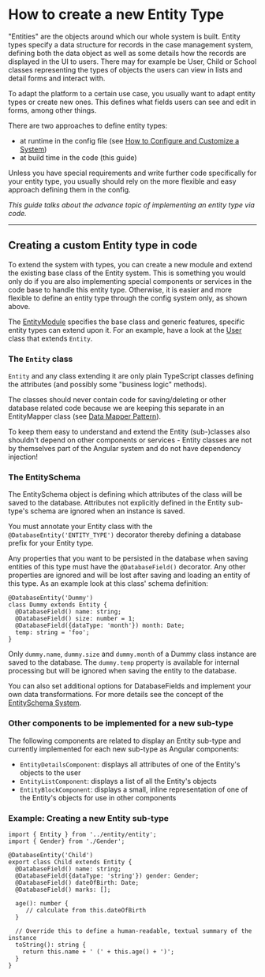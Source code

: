 # How to create a new Entity Type

"Entities" are the objects around which our whole system is built.
Entity types specify a data structure for records in the case management system,
defining both the data object as well as some details how the records are displayed in the UI to users.
There may for example be User, Child or School classes representing the types of objects the users can view in lists and detail forms and interact with.

To adapt the platform to a certain use case, you usually want to adapt entity types or create new ones.
This defines what fields users can see and edit in forms, among other things.

There are two approaches to define entity types:

- at runtime in the config file (see [How to Configure and Customize a System](./configure-and-customize-a-system.html))
- at build time in the code (this guide)

Unless you have special requirements and write further code specifically for your entity type,
you usually should rely on the more flexible and easy approach defining them in the config.

_This guide talks about the advance topic of implementing an entity type via code._

---

## Creating a custom Entity type in code

To extend the system with types, you can create a new module and extend the existing base class of the Entity system.
This is something you would only do if you are also implementing special components or services in the code base to handle this entity type.
Otherwise, it is easier and more flexible to define an entity type through the config system only, as shown above.

The [EntityModule](../../modules/EntityModule.html) specifies the base class and generic features, specific entity types can extend upon it.
For an example, have a look at the [User](../../classes/User.html#source) class that extends `Entity`.

### The `Entity` class

`Entity` and any class extending it are only plain TypeScript classes defining the attributes (and possibly some "business logic" methods).

The classes should never contain code for saving/deleting or other database related code because we are keeping this separate in an EntityMapper class (see [Data Mapper Pattern](https://en.wikipedia.org/wiki/Data_mapper_pattern)).

To keep them easy to understand and extend the Entity (sub-)classes also shouldn't depend on other components or services - Entity classes are not by themselves part of the Angular system and do not have dependency injection!

### The EntitySchema

The EntitySchema object is defining which attributes of the class will be saved to the database.
Attributes not explicitly defined in the Entity sub-type's schema are ignored when an instance is saved.

You must annotate your Entity class with the `@DatabaseEntity('ENTITY_TYPE')` decorator
thereby defining a database prefix for your Entity type.

Any properties that you want to be persisted in the database when saving entities of this type
must have the `@DatabaseField()` decorator.
Any other properties are ignored and will be lost after saving and loading an entity of this type.
As an example look at this class' schema definition:

    @DatabaseEntity('Dummy')
    class Dummy extends Entity {
      @DatabaseField() name: string;
      @DatabaseField() size: number = 1;
      @DatabaseField({dataType: 'month'}) month: Date;
      temp: string = 'foo';
    }

Only `dummy.name`, `dummy.size` and `dummy.month` of a Dummy class instance are saved to the database.
The `dummy.temp` property is available for internal processing but will be ignored when saving the entity to the database.

You can also set additional options for DatabaseFields and implement your own data transformations.
For more details see the concept of the [EntitySchema System](../concepts/entity-schema.html).

### Other components to be implemented for a new sub-type

The following components are related to display an Entity sub-type and currently implemented for each new sub-type as Angular components:

- `EntityDetailsComponent`: displays all attributes of one of the Entity's objects to the user
- `EntityListComponent`: displays a list of all the Entity's objects
- `EntityBlockComponent`: displays a small, inline representation of one of the Entity's objects for use in other components

### Example: Creating a new Entity sub-type

```
import { Entity } from '../entity/entity';
import { Gender} from './Gender';

@DatabaseEntity('Child')
export class Child extends Entity {
  @DatabaseField() name: string;
  @DatabaseField({dataType: 'string'}) gender: Gender;
  @DatabaseField() dateOfBirth: Date;
  @DatabaseField() marks: [];

  age(): number {
     // calculate from this.dateOfBirth
  }

  // Override this to define a human-readable, textual summary of the instance
  toString(): string {
    return this.name + ' (' + this.age() + ')';
  }
}
```
